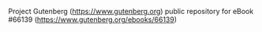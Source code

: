 Project Gutenberg (https://www.gutenberg.org) public repository for
eBook #66139 (https://www.gutenberg.org/ebooks/66139)
